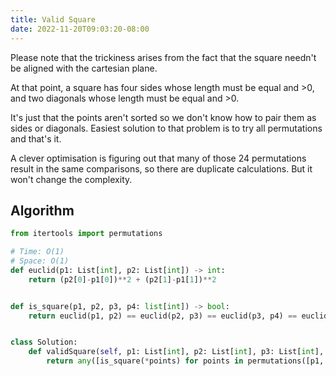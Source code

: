 ```yaml
---
title: Valid Square
date: 2022-11-20T09:03:20-08:00
---
```


Please note that the trickiness arises from the fact that the
square needn't be aligned with the cartesian plane.

At that point, a square has four sides whose length must be
equal and >0, and two diagonals whose length must be
equal and >0.

It's just that the points aren't sorted so we don't know how to
pair them as sides or diagonals. Easiest solution to that
problem is to try all permutations and that's it.

A clever optimisation is figuring out that many of those 24
permutations result in the same comparisons, so there are
duplicate calculations. But it won't change the complexity.

## Algorithm

```python
from itertools import permutations

# Time: O(1)
# Space: O(1)
def euclid(p1: List[int], p2: List[int]) -> int:
    return (p2[0]-p1[0])**2 + (p2[1]-p1[1])**2


def is_square(p1, p2, p3, p4: list[int]) -> bool:
    return euclid(p1, p2) == euclid(p2, p3) == euclid(p3, p4) == euclid(p4, p1) > 0 and euclid(p1, p3) == euclid(p2, p4) > 0


class Solution:
    def validSquare(self, p1: List[int], p2: List[int], p3: List[int], p4: List[int]) -> bool:
        return any([is_square(*points) for points in permutations([p1, p2, p3, p4], 4)])

```


